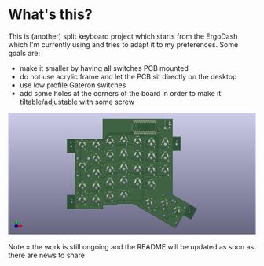 # What's this?

This is (another) split keyboard project which starts from the ErgoDash which I'm currently using and tries to adapt it to my preferences.
Some goals are:

- make it smaller by having all switches PCB mounted
- do not use acrylic frame and let the PCB sit directly on the desktop
- use low profile Gateron switches
- add some holes at the corners of the board in order to make it tiltable/adjustable with some screw

![](images/ergodash-low.jpg)

Note = the work is still ongoing and the README will be updated as soon as there are news to share
